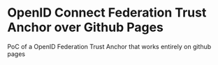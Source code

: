 # OpenID Connect Federation Trust Anchor over Github Pages

PoC of a OpenID Federation Trust Anchor that works entirely on github pages
